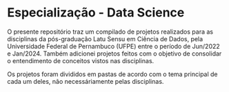 # Especialização - Data Science

O presente repositório traz um compilado de projetos realizados para as disciplinas da pós-graduação Latu Sensu em Ciência de Dados, pela Universidade Federal de Pernambuco (UFPE) entre o período de Jun/2022 e Jan/2024. Também adicionei projetos feitos com o objetivo de consolidar o entendimento de conceitos vistos nas disciplinas.

Os projetos foram divididos em pastas de acordo com o tema principal de cada um deles, não necessáriamente pelas disciplinas.

